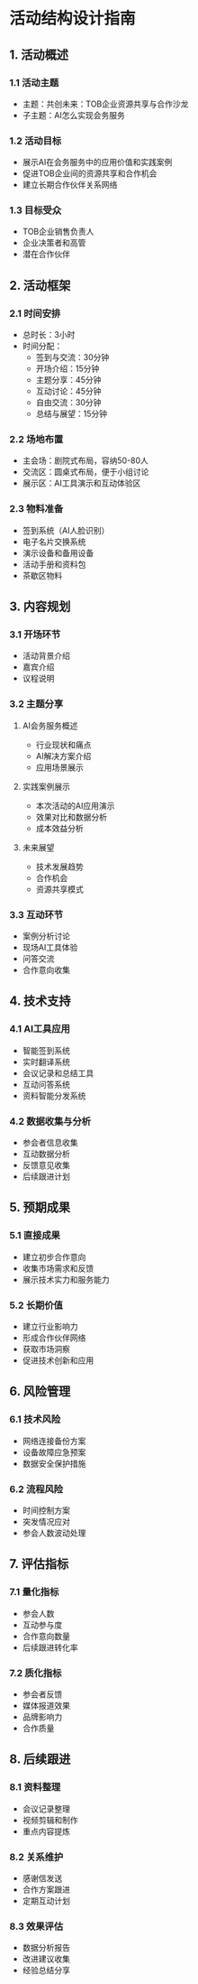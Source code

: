 # 活动结构设计指南

## 1. 活动概述

### 1.1 活动主题
- 主题：共创未来：TOB企业资源共享与合作沙龙
- 子主题：AI怎么实现会务服务

### 1.2 活动目标
- 展示AI在会务服务中的应用价值和实践案例
- 促进TOB企业间的资源共享和合作机会
- 建立长期合作伙伴关系网络

### 1.3 目标受众
- TOB企业销售负责人
- 企业决策者和高管
- 潜在合作伙伴

## 2. 活动框架

### 2.1 时间安排
- 总时长：3小时
- 时间分配：
  - 签到与交流：30分钟
  - 开场介绍：15分钟
  - 主题分享：45分钟
  - 互动讨论：45分钟
  - 自由交流：30分钟
  - 总结与展望：15分钟

### 2.2 场地布置
- 主会场：剧院式布局，容纳50-80人
- 交流区：圆桌式布局，便于小组讨论
- 展示区：AI工具演示和互动体验区

### 2.3 物料准备
- 签到系统（AI人脸识别）
- 电子名片交换系统
- 演示设备和备用设备
- 活动手册和资料包
- 茶歇区物料

## 3. 内容规划

### 3.1 开场环节
- 活动背景介绍
- 嘉宾介绍
- 议程说明

### 3.2 主题分享
1. AI会务服务概述
   - 行业现状和痛点
   - AI解决方案介绍
   - 应用场景展示

2. 实践案例展示
   - 本次活动的AI应用演示
   - 效果对比和数据分析
   - 成本效益分析

3. 未来展望
   - 技术发展趋势
   - 合作机会
   - 资源共享模式

### 3.3 互动环节
- 案例分析讨论
- 现场AI工具体验
- 问答交流
- 合作意向收集

## 4. 技术支持

### 4.1 AI工具应用
- 智能签到系统
- 实时翻译系统
- 会议记录和总结工具
- 互动问答系统
- 资料智能分发系统

### 4.2 数据收集与分析
- 参会者信息收集
- 互动数据分析
- 反馈意见收集
- 后续跟进计划

## 5. 预期成果

### 5.1 直接成果
- 建立初步合作意向
- 收集市场需求和反馈
- 展示技术实力和服务能力

### 5.2 长期价值
- 建立行业影响力
- 形成合作伙伴网络
- 获取市场洞察
- 促进技术创新和应用

## 6. 风险管理

### 6.1 技术风险
- 网络连接备份方案
- 设备故障应急预案
- 数据安全保护措施

### 6.2 流程风险
- 时间控制方案
- 突发情况应对
- 参会人数波动处理

## 7. 评估指标

### 7.1 量化指标
- 参会人数
- 互动参与度
- 合作意向数量
- 后续跟进转化率

### 7.2 质化指标
- 参会者反馈
- 媒体报道效果
- 品牌影响力
- 合作质量

## 8. 后续跟进

### 8.1 资料整理
- 会议记录整理
- 视频剪辑和制作
- 重点内容提炼

### 8.2 关系维护
- 感谢信发送
- 合作方案跟进
- 定期互动计划

### 8.3 效果评估
- 数据分析报告
- 改进建议收集
- 经验总结分享 